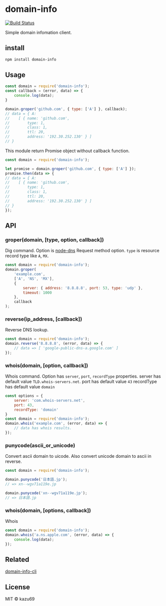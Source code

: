 # domain-info

[![Build Status](https://travis-ci.org/kazu69/domain-info.svg?branch=master)](https://travis-ci.org/kazu69/domain-info)

Simple domain infomation client.

## install

```sh
npm install domain-info
```

## Usage

```js
const domain = require('domain-info');
const callback = (error, data) => {
    console.log(data);
}

domain.groper('github.com', { type: ['A'] }, callback);
// data = { A:
//    [ { name: 'github.com',
//        type: 1,
//        class: 1,
//        ttl: 20,
//        address: '192.30.252.130' } ]
// }
```

This module return Promise object without callback function.

```js
const domain = require('domain-info');

let promise = domain.groper('github.com', { type: ['A'] });
promise.then(data => {
// data = { A:
//    [ { name: 'github.com',
//        type: 1,
//        class: 1,
//        ttl: 20,
//        address: '192.30.252.130' } ]
// }
});
```

## API

### groper(domain, [type, option, callback])

Dig command.
Option is [node-dns](https://github.com/tjfontaine/node-dns#request) Request method option.
```type``` is resource record type like ```A```, ```MX```.

```js
const domain = require('domain-info');
domain.groper(
    'example.com',
    ['A', 'NS', 'MX'],
    {
        server: { address: '8.8.8.8', port: 53, type: 'udp' },
        timeout: 1000
    },
    callback
);
```

### reverse(ip_address, [callback])

Reverse DNS lookup.

```js
const domain = require('domain-info');
domain.reverse('8.8.8.8', (error, data) => {
    // data => [ 'google-public-dns-a.google.com' ]
});
```

### whois(domain, [option, callback])
Whois command.
Option has `server`, `port`, `recordType` properties.
server has default value `TLD.whois-servers.net`.
port has default value `43`
recordType has default value `domain`

```js
const options = {
    server: 'com.whois-servers.net',
    port: 43,
    recordType: 'domain'
}
const domain = require('domain-info');
domain.whois('example.com', (error, data) => {
    // data has whois results.
});
```

### punycode(ascii_or_unicode)

Convert ascii domain to uicode.
Also convert unicode domain to ascii in reverse.

```js
const domain = require('domain-info');

domain.punycode('日本語.jp');
// => xn--wgv71a119e.jp

domain.punycode('xn--wgv71a119e.jp');
// => 日本語.jp
```

### whois(domain, [options, callback])

Whois

```js
const domain = require('domain-info');
domain.whois('a.ns.apple.com', (error, data) => {
    console.log(data);
});
```

## Related

[domain-info-cli](https://www.npmjs.com/package/domain-info-cli)

## License

MIT © kazu69
